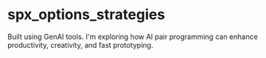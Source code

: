 # spx_options_strategies
Built using GenAI tools. I'm exploring how AI pair programming can enhance productivity, creativity, and fast prototyping.
